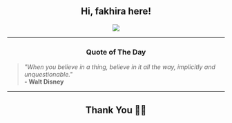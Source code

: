 <h2 align="center"> Hi, fakhira here!</h2>

<p align="center">
<a href="https://github.com/fakhiralkda" alt="github streak"><img src="https://dvst-streak.herokuapp.com/?user=fakhiralkda&theme=tokyonight&fire=DD472C"></a>
</p>

<hr>
<h3 align="center">Quote of The Day</h3>
<p align="center">
<blockquote>
<i>"When you believe in a thing, believe in it all the way, implicitly and unquestionable."</i>
<br>
<b>- Walt Disney</b>
</blockquote>
</p>


<hr>
<h2 align="center">Thank You 🙏🏼</h2>
